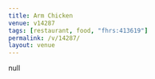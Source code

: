 ```yaml
---
title: Arm Chicken
venue: v14287
tags: [restaurant, food, "fhrs:413619"]
permalink: /v/14287/
layout: venue
---
```

null